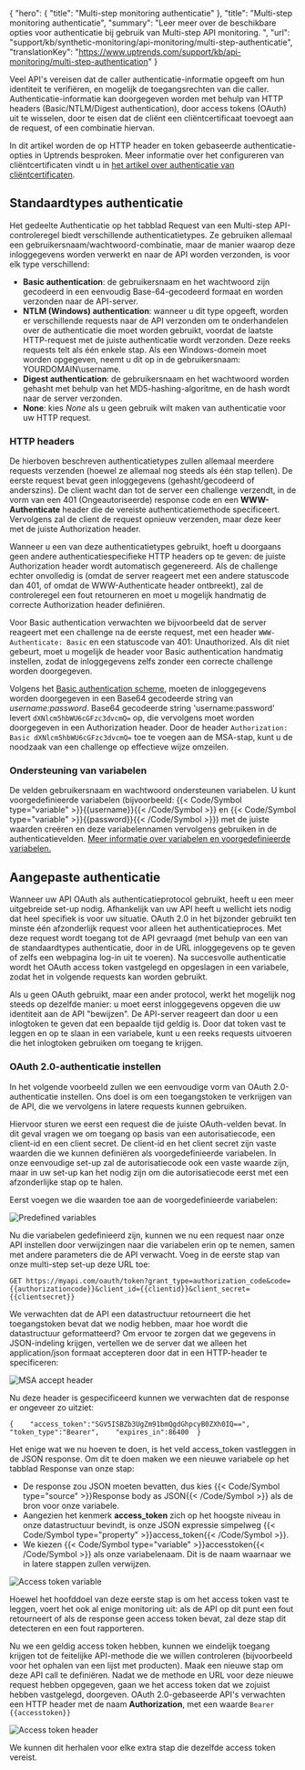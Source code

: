 {
  "hero": {
    "title": "Multi-step monitoring authenticatie"
  },
  "title": "Multi-step monitoring authenticatie",
  "summary": "Leer meer over de beschikbare opties voor authenticatie bij gebruik van Multi-step API monitoring. ",
  "url": "support/kb/synthetic-monitoring/api-monitoring/multi-step-authenticatie",
  "translationKey": "https://www.uptrends.com/support/kb/api-monitoring/multi-step-authentication"
}

Veel API's vereisen dat de caller authenticatie-informatie opgeeft om hun identiteit te verifiëren, en mogelijk de toegangsrechten van die caller. Authenticatie-informatie kan doorgegeven worden met behulp van HTTP headers (Basic/NTLM/Digest authentication), door access tokens (OAuth) uit te wisselen, door te eisen dat de cliënt een cliëntcertificaat toevoegt aan de request, of een combinatie hiervan. 

In dit artikel worden de op HTTP header en token gebaseerde authenticatie-opties in Uptrends besproken. Meer informatie over het configureren van cliëntcertificaten vindt u in [het artikel over authenticatie van cliëntcertificaten](/support/kb/synthetic-monitoring/api-monitoring/multi-step-clientcertificaten-monitoren). 

## Standaardtypes authenticatie

Het gedeelte Authenticatie op het tabblad Request van een Multi-step API-controleregel biedt verschillende authenticatietypes. Ze gebruiken allemaal een gebruikersnaam/wachtwoord-combinatie, maar de manier waarop deze inloggegevens worden verwerkt en naar de API worden verzonden, is voor elk type verschillend:

-   **Basic authentication**: de gebruikersnaam en het wachtwoord zijn gecodeerd in een eenvoudig Base-64-gecodeerd formaat en worden verzonden naar de API-server.
-   **NTLM (Windows) authentication**: wanneer u dit type opgeeft, worden er verschillende requests naar de API verzonden om te onderhandelen over de authenticatie die moet worden gebruikt, voordat de laatste HTTP-request met de juiste authenticatie wordt verzonden. Deze reeks requests telt als één enkele stap. Als een Windows-domein moet worden opgegeven, neemt u dit op in de gebruikersnaam: YOURDOMAIN\\username.
-   **Digest authentication**: de gebruikersnaam en het wachtwoord worden gehasht met behulp van het MD5-hashing-algoritme, en de hash wordt naar de server verzonden. 
-   **None**: kies *None* als u geen gebruik wilt maken van authenticatie voor uw HTTP request.

### HTTP headers

De hierboven beschreven authenticatietypes zullen allemaal meerdere requests verzenden (hoewel ze allemaal nog steeds als één stap tellen). De eerste request bevat geen inloggegevens (gehasht/gecodeerd of anderszins). De client wacht dan tot de server een challenge verzendt, in de vorm van een 401 (Ongeautoriseerde) response code en een **WWW-Authenticate** header die de vereiste authenticatiemethode specificeert. Vervolgens zal de client de request opnieuw verzenden, maar deze keer met de juiste Authorization header.

Wanneer u een van deze authenticatietypes gebruikt, hoeft u doorgaans geen andere authenticatiespecifieke HTTP headers op te geven: de juiste Authorization header wordt automatisch gegenereerd. Als de challenge echter onvolledig is (omdat de server reageert met een andere statuscode dan 401, of omdat de WWW-Authenticate header ontbreekt), zal de controleregel een fout retourneren en moet u mogelijk handmatig de correcte Authorization header definiëren. 

Voor Basic authentication verwachten we bijvoorbeeld dat de server reageert met een challenge na de eerste request, met een header `WWW-Authenticate: Basic` en een statuscode van 401: Unauthorized. Als dit niet gebeurt, moet u mogelijk de header voor Basic authentication handmatig instellen, zodat de inloggegevens zelfs zonder een correcte challenge worden doorgegeven. 

Volgens het [Basic authentication scheme](https://datatracker.ietf.org/doc/html/rfc7617), moeten de inloggegevens worden doorgegeven in een Base64 gecodeerde string van *username:password*. Base64 gecodeerde string 'username:password' levert  `dXNlcm5hbWU6cGFzc3dvcmQ=` op, die vervolgens moet worden doorgegeven in een Authorization header. Door de header `Authorization: Basic dXNlcm5hbWU6cGFzc3dvcmQ=` toe te voegen aan de MSA-stap, kunt u de noodzaak van een challenge op effectieve wijze omzeilen.

### Ondersteuning van variabelen

De velden gebruikersnaam en wachtwoord ondersteunen variabelen. U kunt voorgedefinieerde variabelen (bijvoorbeeld: {{< Code/Symbol type="variable" >}}{{username}}{{< /Code/Symbol >}} en {{< Code/Symbol type="variable" >}}{{password}}{{< /Code/Symbol >}}) met de juiste waarden creëren en deze variabelennamen vervolgens gebruiken in de authenticatievelden. [Meer informatie over variabelen en voorgedefinieerde variabelen.](/support/kb/synthetic-monitoring/api-monitoring/multi-step-variabelen)

## Aangepaste authenticatie

Wanneer uw API OAuth als authenticatieprotocol gebruikt, heeft u een meer uitgebreide set-up nodig. Afhankelijk van uw API heeft u wellicht iets nodig dat heel specifiek is voor uw situatie. OAuth 2.0 in het bijzonder gebruikt ten minste één afzonderlijk request voor alleen het authenticatieproces. Met deze request wordt toegang tot de API gevraagd (met behulp van een van de standaardtypes authenticatie, door in de URL inloggegevens op te geven of zelfs een webpagina log-in uit te voeren). Na succesvolle authenticatie wordt het OAuth access token vastgelegd en opgeslagen in een variabele, zodat het in volgende requests kan worden gebruikt.

Als u geen OAuth gebruikt, maar een ander protocol, werkt het mogelijk nog steeds op dezelfde manier: u moet eerst inloggegevens opgeven die uw identiteit aan de API "bewijzen". De API-server reageert dan door u een inlogtoken te geven dat een bepaalde tijd geldig is. Door dat token vast te leggen en op te slaan in een variabele, kunt u een reeks requests uitvoeren die het inlogtoken gebruiken om toegang te krijgen.

### OAuth 2.0-authenticatie instellen

In het volgende voorbeeld zullen we een eenvoudige vorm van OAuth 2.0-authenticatie instellen. Ons doel is om een toegangstoken te verkrijgen van de API, die we vervolgens in latere requests kunnen gebruiken.

Hiervoor sturen we eerst een request die de juiste OAuth-velden bevat. In dit geval vragen we om toegang op basis van een autorisatiecode, een client-id en een client secret. De client-id en het client secret zijn vaste waarden die we kunnen definiëren als voorgedefinieerde variabelen. In onze eenvoudige set-up zal de autorisatiecode ook een vaste waarde zijn, maar in uw set-up kan het nodig zijn om die autorisatiecode eerst met een afzonderlijke stap op te halen.

Eerst voegen we die waarden toe aan de voorgedefinieerde variabelen:

![Predefined variables](/img/content/scr-MSA-predefined-variables-auth.min.png)

Nu die variabelen gedefinieerd zijn, kunnen we nu een request naar onze API instellen door verwijzingen naar die variabelen erin op te nemen, samen met andere parameters die de API verwacht. Voeg in de eerste stap van onze multi-step set-up deze URL toe:

`GET https://myapi.com/oauth/token?grant_type=authorization_code&code={{authorizationcode}}&client_id={{clientid}}&client_secret={{clientsecret}}`

We verwachten dat de API een datastructuur retourneert die het toegangstoken bevat dat we nodig hebben, maar hoe wordt die datastructuur geformatteerd? Om ervoor te zorgen dat we gegevens in JSON-indeling krijgen, vertellen we de server dat we alleen het application/json formaat accepteren door dat in een HTTP-header te specificeren:

![MSA accept header](/img/content/scr-msa-header-example.min.png)

Nu deze header is gespecificeerd kunnen we verwachten dat de response er ongeveer zo uitziet:

`{    "access_token":"SGV5ISBZb3UgZm91bmQgdGhpcyB0ZXh0IQ==",    "token_type":"Bearer",    "expires_in":86400  } `

Het enige wat we nu hoeven te doen, is het veld access\_token vastleggen in de JSON response. Om dit te doen maken we een nieuwe variabele op het tabblad Response van onze stap:

-   De response zou JSON moeten bevatten, dus kies {{< Code/Symbol type="source" >}}Response body as JSON{{< /Code/Symbol >}} als de bron voor onze variabele.
-   Aangezien het kenmerk **access\_token** zich op het hoogste niveau in onze datastructuur bevindt, is onze JSON expressie simpelweg {{< Code/Symbol type="property" >}}access\_token{{< /Code/Symbol >}}.
-   We kiezen {{< Code/Symbol type="variable" >}}accesstoken{{< /Code/Symbol >}} als onze variabelenaam. Dit is de naam waarnaar we in latere stappen zullen verwijzen.

![Access token variable](/img/content/scr-msa-auth-variable.min.png)

Hoewel het hoofddoel van deze eerste stap is om het access token vast te leggen, voert het ook al enige monitoring uit: als de API op dit punt een fout retourneert of als de response geen access token bevat, zal deze stap dit detecteren en een fout rapporteren.

Nu we een geldig access token hebben, kunnen we eindelijk toegang krijgen tot de feitelijke API-methode die we willen controleren (bijvoorbeeld voor het ophalen van een lijst met producten). Maak een nieuwe stap om deze API call te definiëren. Nadat we de methode en URL voor deze nieuwe request hebben opgegeven, gaan we het access token dat we zojuist hebben vastgelegd, doorgeven. OAuth 2.0-gebaseerde API's verwachten een HTTP header met de naam **Authorization**, met een waarde `Bearer {{accesstoken}}`

![Access token header](/img/content/scr-msa-auth-accesstoken-header.min.png)

We kunnen dit herhalen voor elke extra stap die dezelfde access token vereist.
